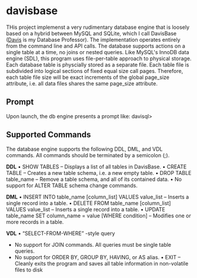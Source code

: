 # davisbase

THis project implemenst a very rudimentary database engine that is loosely based on a hybrid between MySQL and SQLite, which I call DavisBase ([Davis](https://www.utdallas.edu/~chrisirwindavis/) is my Database Professor). The implementation operates entirely from the command line and API calls. The database supports actions on a single table at a time, no joins or nested queries. Like MySQL's InnoDB data engine (SDL), this program uses file-per-table approach to physical storage. Each database table is physcially stored as a separate file. Each table file is subdivided into logical sections of fixed equal size call pages. Therefore, each table file size will be exact increments of the global page_size attribute, i.e. all data files shares the same page_size attribute.

**Prompt**
----------
Upon launch, the db engine presents a prompt like:
davisql>

**Supported Commands**
----------------------

The database engine supports the following DDL, DML, and VDL commands. All commands should be terminated by a semicolon (;).

**DDL**
• SHOW TABLES – Displays a list of all tables in DavisBase.
• CREATE TABLE – Creates a new table schema, i.e. a new empty table.
• DROP TABLE table_name – Remove a table schema, and all of its contained data.
• No support for ALTER TABLE schema change commands.

**DML**
• INSERT INTO table_name [column_list] VALUES value_list – Inserts a single record into a table.
• DELETE FROM table_name [column_list] VALUES value_list – Inserts a single record into a table.
• UPDATE table_name SET column_name = value [WHERE condition] – Modifies one or more records in a table.

**VDL**
• “SELECT-FROM-WHERE” -style query
- No support for JOIN commands. All queries must be single table queries.
- No support for ORDER BY, GROUP BY, HAVING, or AS alias.
• EXIT – Cleanly exits the program and saves all table information in non-volatile files to disk
